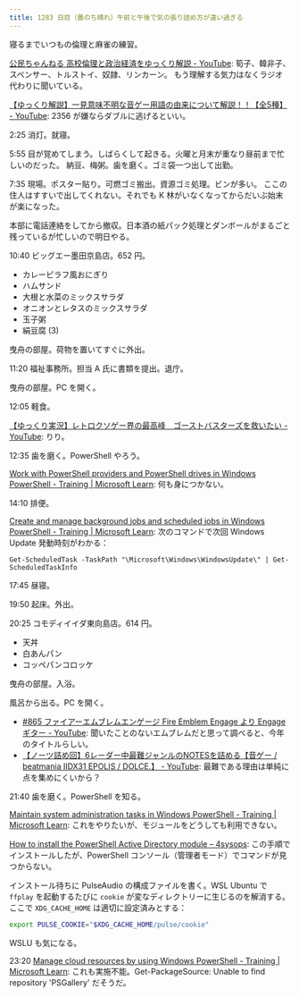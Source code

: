 ```yaml
---
title: 1283 日目（曇のち晴れ）午前と午後で気の張り詰め方が違い過ぎる
---
```


寝るまでいつもの倫理と麻雀の練習。

[公民ちゃんねる 高校倫理と政治経済をゆっくり解説 - YouTube](https://www.youtube.com/playlist?list=PLQQ1MCm9skfub1Dg6O4BOdQydI9IMy-Ih):
筍子、韓非子、スペンサー、トルストイ、奴隷、リンカーン。
もう理解する気力はなくラジオ代わりに聞いている。

[【ゆっくり解説】一見意味不明な音ゲー用語の由来について解説！！【全5種】 - YouTube](https://www.youtube.com/watch?v=IWsFsWUCK6M):
2356 が嫌ならダブルに逃げるといい。

2:25 消灯。就寝。

5:55 目が覚めてしまう。しばらくして起きる。火曜と月末が重なり昼前まで忙しいのだった。
納豆、梅粥。歯を磨く。ゴミ袋一つ出して出勤。

7:35 現場。ポスター貼り。可燃ゴミ搬出。資源ゴミ処理。ビンが多い。
ここの住人はすすいで出してくれない。それでも K 林がいなくなってからだいぶ始末が楽になった。

本部に電話連絡をしてから撤収。日本酒の紙パック処理とダンボールがまるごと残っているが忙しいので明日やる。

10:40 ビッグエー墨田京島店。652 円。

* カレーピラフ風おにぎり
* ハムサンド
* 大根と水菜のミックスサラダ
* オニオンとレタスのミックスサラダ
* 玉子粥
* 絹豆腐 (3)

曳舟の部屋。荷物を置いてすぐに外出。

11:20 福祉事務所。担当 A 氏に書類を提出。退庁。

曳舟の部屋。PC を開く。

12:05 軽食。

[【ゆっくり実況】レトロクソゲー界の最高峰　ゴーストバスターズを救いたい - YouTube](https://www.youtube.com/watch?v=K4hbje3bK0Y):
りり。

12:35 歯を磨く。PowerShell やろう。

[Work with PowerShell providers and PowerShell drives in Windows PowerShell - Training | Microsoft Learn](https://learn.microsoft.com/en-us/training/paths/work-powershell-providers-powershell-drives-windows-powershell/):
何も身につかない。

14:10 排便。

[Create and manage background jobs and scheduled jobs in Windows PowerShell - Training | Microsoft Learn](https://learn.microsoft.com/en-us/training/paths/create-manage-background-jobs-scheduled-windows-powershell/):
次のコマンドで次回 Windows Update 発動時刻がわかる：

```pwsh
Get-ScheduledTask -TaskPath "\Microsoft\Windows\WindowsUpdate\" | Get-ScheduledTaskInfo
```

17:45 昼寝。

19:50 起床。外出。

20:25 コモディイイダ東向島店。614 円。

* 天丼
* 白あんパン
* コッペパンコロッケ

曳舟の部屋。入浴。

風呂から出る。PC を開く。

* [#865 ファイアーエムブレムエンゲージ Fire Emblem Engage より Engage ギター - YouTube](https://www.youtube.com/watch?v=8x1DDiHz48k):
  聞いたことのないエムブレムだと思って調べると、今年のタイトルらしい。
* [【ノーツ詰め回】6レーダー中最難ジャンルのNOTESを詰める【音ゲー / beatmania IIDX31 EPOLIS / DOLCE.】 - YouTube](https://www.youtube.com/watch?v=WWO2g9oPfpc):
  最難である理由は単純に点を集めにくいから？

21:40 歯を磨く。PowerShell を知る。

[Maintain system administration tasks in Windows PowerShell - Training | Microsoft Learn](https://learn.microsoft.com/en-us/training/paths/maintain-system-administration-tasks-windows-powershell/):
これをやりたいが、モジュールをどうしても利用できない。

[How to install the PowerShell Active Directory module – 4sysops](https://4sysops.com/wiki/how-to-install-the-powershell-active-directory-module/):
この手順でインストールしたが、PowerShell コンソール（管理者モード）でコマンドが見つからない。

インストール待ちに PulseAudio の構成ファイルを書く。WSL Ubuntu で
`ffplay` を起動するたびに `cookie` が変なディレクトリーに生じるのを解消する。
ここで `XDG_CACHE_HOME` は適切に設定済みとする：

```bash
export PULSE_COOKIE="$XDG_CACHE_HOME/pulse/cookie"
```

WSLU も気になる。

23:20 [Manage cloud resources by using Windows PowerShell - Training | Microsoft Learn](https://learn.microsoft.com/en-us/training/paths/manage-cloud-resources-use-windows-powershell/):
これも実施不能。Get-PackageSource: Unable to find repository 'PSGallery' だそうだ。
